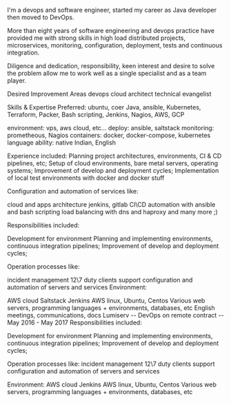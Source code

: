I'm a devops and software engineer, started my career as Java developer then moved to DevOps.

More than eight years of software engineering and devops practice have provided me with strong skills in high load distributed projects, microservices, monitoring, configuration, deployment, tests and continuous integration.

Diligence and dedication, responsibility, keen interest and desire to solve the problem allow me to work well as a single specialist and as a team player.

Desired Improvement Areas
devops
cloud architect
technical evangelist


Skills & Expertise
Preferred: ubuntu, coer Java, ansible, Kubernetes, Terraform, Packer, Bash scripting, Jenkins, Nagios, AWS, GCP

environment: vps, aws cloud, etc...
deploy: ansible, saltstack
monitoring: prometheous, Nagios
containers: docker, docker-compose, kubernetes
language ability: native Indian, English

Experience included: Planning project architectures, environments, CI & CD pipelines, etc;
Setup of cloud environments, bare metal servers, operating systems;
Improvement of develop and deployment cycles;
Implementation of local test environments with docker and docker stuff

Configuration and automation of services like:

cloud and apps architecture
jenkins, gitlab CI\CD
automation with ansible and bash scripting 
load balancing with dns and haproxy and many more ;)


Responsibilities included:

Development for environment
Planning and implementing environments, continuous integration pipelines;
Improvement of develop and deployment cycles;


Operation processes like:

incident management
12\7 duty clients support
configuration and automation of servers and services
Environment:

AWS cloud
Saltstack
Jenkins
AWS linux, Ubuntu, Centos
Various web servers, programming languages + environments, databases, etc
English meetings, communications, docs
Lumiserv -- DevOps on remote contract -- May 2016 - May 2017
Responsibilities included:

Development for environment
Planning and implementing environments, continuous integration pipelines;
Improvement of develop and deployment cycles;


Operation processes like:
incident management
12\7 duty clients support
configuration and automation of servers and services


Environment:
AWS cloud
Jenkins
AWS linux, Ubuntu, Centos
Various web servers, programming languages + environments, databases, etc

<!---
harshadwathulkar/harshadwathulkar is a ✨ special ✨ repository because its `README.md` (this file) appears on your GitHub profile.
You can click the Preview link to take a look at your changes.
--->
